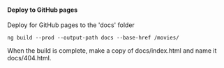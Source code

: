 
#### Deploy to GitHub pages

Deploy for GitHub pages to the 'docs' folder

```
ng build --prod --output-path docs --base-href /movies/

```
When the build is complete, make a copy of docs/index.html and name it docs/404.html.


